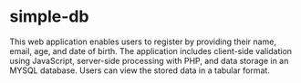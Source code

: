 # simple-db
This web application enables users to register by providing their name, email, age, and date of birth. The application includes client-side validation using JavaScript, server-side processing with PHP, and data storage in an MYSQL database. Users can view the stored data in a tabular format.
